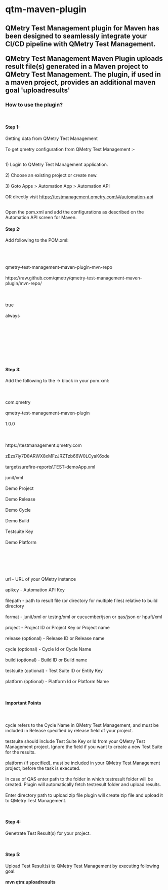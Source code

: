 <h1>qtm-maven-plugin</h1>
<h2>QMetry Test Management plugin for Maven has been designed to seamlessly integrate your CI/CD pipeline with QMetry Test Management.

QMetry Test Management Maven Plugin uploads result file(s) generated in a Maven project to QMetry Test Management. The plugin, if used in a maven project, provides an additional maven goal 'uploadresults'</h2>

<h3>How to use the plugin?</h3>

<p><br><h4>Step 1:</h4>Getting data from QMetry Test Management</br>
<br>To get qmetry configuration from QMetry Test Management :-</br>

<br>1) Login to QMetry Test Management application.</br>
<br>2) Choose an existing project or create new.</br>
<br>3) Goto Apps > Automation App > Automation API</br>
<br>OR directly visit https://testmanagement.qmetry.com/#/automation-api</br>

<br>Open the pom.xml and add the configurations as described on the Automation API screen for Maven.</br> </p>

<p><h4>Step 2:</h4>Add following to the POM.xml:
<br><pluginRepositories></br>
    <br><pluginRepository></br>
        <br><id>qmetry-test-management-maven-plugin-mvn-repo</id></br>
        <br><url>https://raw.github.com/qmetry/qmetry-test-management-maven-plugin/mvn-repo/</url></br>
        <br><snapshots></br>
            <br><enabled>true</enabled></br>
            <br><updatePolicy>always</updatePolicy></br>
        <br></snapshots></br>
    <br></pluginRepository></br>
<br></pluginRepositories></br>
</p>

<p><br><h4>Step 3:</h4>Add the following to the <build> -> <plugins> block in your pom.xml:</br>
<br><plugin></br>
	<br><groupId>com.qmetry</groupId></br>
	<br><artifactId>qmetry-test-management-maven-plugin</artifactId></br>
	<br><version>1.0.0</version></br>
	<br><configuration></br>
		<br><url>https://testmanagement.qmetry.com</url></br>
		<br><apikey>zEzs7iy7D8ARWX8xMFzJRZTzb66W0LCyaK6xde</apikey></br>
		<br><filepath>target\surefire-reports\TEST-demoApp.xml</filepath></br>
		<br><format>junit/xml</format></br>
		<br><project>Demo Project</project></br>
		<br><release>Demo Release</release></br>
		<br><cycle>Demo Cycle</cycle></br>
		<br><build>Demo Build</build></br>
		<br><testsuite>Testsuite Key</testsuite></br>
		<br><platform>Demo Platform</platform></br>	
	<br></configuration></br>
<br></plugin></br>

<br>url - URL of your QMetry instance</br>
<br>apikey - Automation API Key</br>
<br>filepath - path to result file (or directory for multiple files) relative to build directory</br>
<br>format - junit/xml or testng/xml or cucucmber/json or qas/json or hpuft/xml</br>
<br>project - Project ID or Project Key or Project name</br>
<br>release (optional) - Release ID or Release name</br>
<br>cycle (optional) - Cycle Id or Cycle Name</br>
<br>build (optional) - Build ID or Build name</br>
<br>testsuite (optional) - Test Suite ID or Entity Key</br>
<br>platform (optional) - Platform Id or Platform Name</br>

<br><h4>Important Points</h4></br>
<br>cycle refers to the Cycle Name in QMetry Test Management, and must be included in Release specified by release field of your project.</br>
<br>testsuite should include Test Suite Key or Id from your QMetry Test Management project. Ignore the field if you want to create a new Test Suite for the results.</br>
<br>platform (if specified), must be included in your QMetry Test Management project, before the task is executed.</br>
<br>In case of QAS enter path to the folder in which testresult folder will be created. Plugin will automatically fetch testresult folder and upload results.</br>
<br>Enter directory path to upload zip file plugin will create zip file and upload it to QMetry Test Management.</br></p>

<p><br><h4>Step 4:</h4>Genetrate Test Result(s) for your project.</br></p>

<p><br><h4>Step 5:</h4>Upload Test Result(s) to QMetry Test Management by executing following goal:</br>
<br><b>mvn qtm:uploadresults<b></br></p> 
